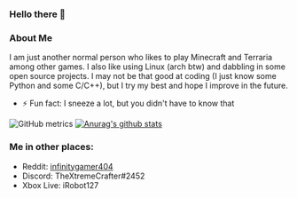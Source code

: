 ### Hello there 👋

<!--
**infinitygamer404/infinitygamer404** is a ✨ _special_ ✨ repository because its `README.md` (this file) appears on your GitHub profile.

Here are some ideas to get you started:

- 🔭 I’m currently working on ...
- 🌱 I’m currently learning ...
- 👯 I’m looking to collaborate on ...
- 🤔 I’m looking for help with ...
- 💬 Ask me about ...
- 📫 How to reach me: ...
- 😄 Pronouns: ...
- ⚡ Fun fact: ...
-->

### About Me

I am just another normal person who likes to play Minecraft and Terraria among other games. I also like using Linux (arch btw) and dabbling in some open source projects.
I may not be that good at coding (I just know some Python and some C/C++), but I try my best and hope I improve in the future.
- ⚡ Fun fact: I sneeze a lot, but you didn't have to know that 

![GitHub metrics](https://metrics.lecoq.io/infinitygamer404)
[![Anurag's github stats](https://github-readme-stats.vercel.app/api?username=infinitygamer404)](https://github.com/anuraghazra/github-readme-stats)

### Me in other places:

- Reddit: [infinitygamer404](https://reddit.com/u/infinitygamer404)
- Discord: TheXtremeCrafter#2452
- Xbox Live: iRobot127
